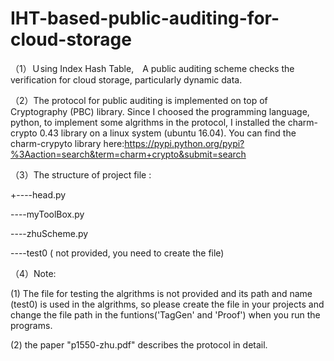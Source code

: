 # IHT-based-public-auditing-for-cloud-storage
（1）Ｕsing Index Hash Table,　A public auditing scheme checks the verification for cloud storage, particularly dynamic data.

（2）The protocol for public auditing is implemented on top of Cryptography (PBC) library. Since I choosed the programming language, python,  to implement some algrithms in the protocol, I installed the charm-crypto 0.43 library on a linux system (ubuntu 16.04). You can find the charm-crypyto library here:https://pypi.python.org/pypi?%3Aaction=search&term=charm+crypto&submit=search



（3）The structure of project file :

+----head.py

 ----myToolBox.py
 
 ----zhuScheme.py
 
 ----test0 ( not provided, you need to create the file)



（4）Note: 

(1) The file for testing the algrithms is not provided and its path and name (test0) is used in the algrithms, so please create the file in your projects and change the file path in the funtions('TagGen' and 'Proof') when you run the programs.

(2) the paper "p1550-zhu.pdf" describes the protocol in detail.

